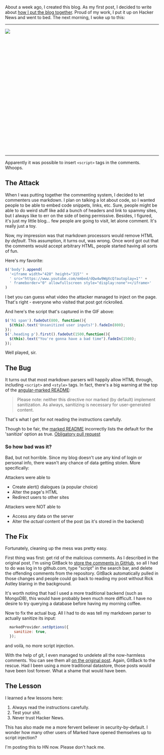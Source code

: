 About a week ago, I created this blog. As my first post, I decided
to write about [how I put the blog together](/blog/making-of).  Proud of
my work, I put it up on Hacker News and went to bed. The next morning,
I woke up to this:

---

<style>
  .gif-container {
    height: 400px;
    overflow: hidden;
  }
</style>

<div class="text-center gif-container">
  <img src="http://i.imgur.com/kzza281.gif">
</div>

---

Apparently it was possible to insert `<script>` tags in the comments. Whoops.

## The Attack
When I was putting together the commenting system, I decided to let commenters
use markdown. I plan on talking a lot about code, so I wanted people to be able
to embed code snippets, links, etc. Sure, people might be able to do weird stuff
like add a bunch of headers and link to spammy sites, but I always like to err
on the side of being permissive. Besides, I figured, it's just my little blog...
few people are going to visit, let alone comment. It's really just a toy.

Now, my impression was that markdown processors would remove HTML *by default*.
This assumption, it turns out, was wrong. Once word got out that the comments
would accept arbitrary HTML, people started having all sorts of fun.

Here's my favorite:

```js
$('body').append(
  '<iframe width="420" height="315"' +
  ' src="https://www.youtube.com/embed/dQw4w9WgXcQ?autoplay=1"' +
  ' frameborder="0" allowfullscreen style="display:none"></iframe>'
)
```

I bet you can guess what video the attacker managed to inject on the page. That's
right - everyone who visited that post got rickrolled.

And here's the script that's captured in the GIF above:

```js
$('h1 span').fadeOut(800, function(){
  $(this).text('Unsanitized user inputs?').fadeIn(800);
});
$('.heading p').first().fadeOut(1500,function(){
  $(this).text("You're gonna have a bad time").fadeIn(1500);
});
```

Well played, sir.

## The Bug
It turns out that most markdown parsers will happily allow HTML through, including
`<script>` and `<style>` tags. In fact, there's a big warning at the top of the
[angular-marked README](https://github.com/Hypercubed/angular-marked):

> Please note: neither this directive nor marked (by default) implement sanitization.
> As always, sanitizing is necessary for user-generated content.

That's what I get for not reading the instructions carefully.

Though to be fair, the [marked README](https://github.com/chjj/marked) incorrectly
lists the default for the 'sanitize' option as true.
[Obligatory pull request](https://github.com/chjj/marked/pull/666)

### So how bad was it?
Bad, but not horrible. Since my blog doesn't use any kind of login or personal info,
there wasn't any chance of data getting stolen. More specifically:

Attackers were able to
* Create alert() dialogues (a popular choice)
* Alter the page's HTML
* Redirect users to other sites

Attackers were NOT able to
* Access any data on the server
* Alter the *actual* content of the post (as it's stored in the backend)

## The Fix
Fortunately, cleaning up the mess was pretty easy.

First thing was first: get rid of the malicious comments. As I described in the
original post, I'm using GitBack to
[store the comments in GitHub](https://github.com/bobby-brennan/gitback-blog/tree/master/comments),
so all I had to do was log in to github.com, type "script" in the search bar,
and delete the offending comments from the repository. GitBack automatically
pulled in those changes and people could go back to reading my post without
Rick Astley blaring in the background.

It's worth noting that had I used a more traditional backend (such as MongoDB),
this would have probably been much more difficult. I have no desire to try querying a database
before having my morning coffee.

Now to fix the actual bug. All I had to do 
was tell my markdown parser to actually sanitize its input:

```js
  markedProvider.setOptions({
    sanitize: true,
  });
```

and voilà, no more script injection.

With the help of git, I even managed to undelete all the now-harmless comments.
You can see them all [on the original post](/blog/making-of). Again, GitBack to
the rescue. Had I been using a more traditional datastore, those posts would have
been lost forever. What a shame that would have been.

## The Lesson
I learned a few lessons here:
1. Always read the instructions carefully.
2. Test your shit.
3. Never trust Hacker News.

This has also made me a more fervent believer in security-by-default. I wonder
how many other users of Marked have opened themselves up to script injection?

I'm posting this to HN now. Please don't hack me.

